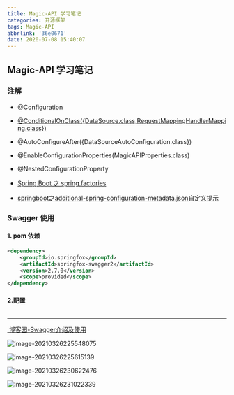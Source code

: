 ```yaml
---
title: Magic-API 学习笔记
categories: 开源框架
tags: Magic-API
abbrlink: '36e0671'
date: 2020-07-08 15:40:07
---
```

## Magic-API 学习笔记

### 注解

- @Configuration
- [@ConditionalOnClass({DataSource.class,RequestMappingHandlerMapping.class})](https://blog.csdn.net/lbh199466/article/details/88303897)
- @AutoConfigureAfter({DataSourceAutoConfiguration.class})
- @EnableConfigurationProperties(MagicAPIProperties.class)
- @NestedConfigurationProperty
- [Spring Boot 之 spring.factories](https://www.cnblogs.com/huanghzm/p/12217630.html)

- [springboot之additional-spring-configuration-metadata.json自定义提示](https://blog.csdn.net/weixin_43367055/article/details/100174407)





### Swagger 使用

#### 1. pom 依赖

```xml
<dependency>
    <groupId>io.springfox</groupId>
    <artifactId>springfox-swagger2</artifactId>
    <version>2.7.0</version>
    <scope>provided</scope>
</dependency>
```

#### 2.配置

```java

```









---

[ 博客园-Swagger介绍及使用](https://www.jianshu.com/p/349e130e40d5)

![image-20210326225548075](https://gitee.com/KawYang/image/raw/master/img/image-20210326225548075.png)

![image-20210326225615139](https://gitee.com/KawYang/image/raw/master/img/image-20210326225615139.png)

<img src="https://gitee.com/KawYang/image/raw/master/img/image-20210326230622476.png" alt="image-20210326230622476" style= />

![image-20210326231022339](https://gitee.com/KawYang/image/raw/master/img/image-20210326231022339.png)

